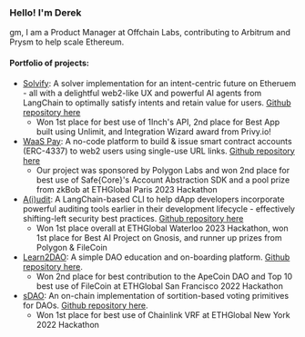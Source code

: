### Hello! I'm Derek

gm, I am a Product Manager at Offchain Labs, contributing to Arbitrum and Prysm to help scale Ethereum.

#### Portfolio of projects:
- [Solvify](https://ethglobal.com/showcase/solvify-jq62y): A solver implementation for an intent-centric future on Etheruem - all with a delightful web2-like UX and powerful AI agents from LangChain to optimally satisfy intents and retain value for users. [Github repository here](https://github.com/awesome-abstraction/solvify)
    - Won 1st place for best use of 1Inch's API, 2nd place for Best App built using Unlimit, and Integration Wizard award from Privy.io! 
- [WaaS Pay](https://ethglobal.com/showcase/waas-pay-br0qs): A no-code platform to build & issue smart contract accounts (ERC-4337) to web2 users using single-use URL links. [Github repository here](https://github.com/awesome-abstraction/waas-pay)
    - Our project was sponsored by Polygon Labs and won 2nd place for best use of Safe{Core}'s Account Abstraction SDK and a pool prize from zkBob at ETHGlobal Paris 2023 Hackathon
- [A(i)udit](https://ethglobal.com/showcase/a-i-udit-ja32i): A LangChain-based CLI to help dApp developers incorporate powerful auditing tools earlier in their development lifecycle - effectively shifting-left security best practices. [Github repository here](https://github.com/leeederek/aiudit/)
    - Won 1st place overall at ETHGlobal Waterloo 2023 Hackathon, won 1st place for Best AI Project on Gnosis, and runner up prizes from Polygon & FileCoin
- [Learn2DAO](https://ethglobal.com/showcase/learn2dao-ootgc): A simple DAO education and on-boarding platform. [Github repository here](https://github.com/teamprojectorg/learn2dao).
    - Won 2nd place for best contribution to the ApeCoin DAO and Top 10 best use of FileCoin at ETHGlobal San Francisco 2022 Hackathon
- [sDAO](https://ethglobal.com/showcase/sdao-sorition-based-dao-gjcbr): An on-chain implementation of sortition-based voting primitives for DAOs. [Github repository here](https://github.com/vivianpengnyc/ETHNYC_sortitionDAO).
    - Won 1st place for best use of Chainlink VRF at ETHGlobal New York 2022 Hackathon
 
      
